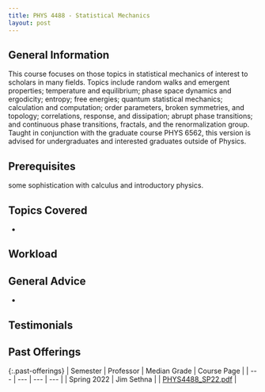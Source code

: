 ```yaml
---
title: PHYS 4488 - Statistical Mechanics
layout: post
---
```


<link rel="stylesheet" href="/main.css">

## General Information

This course focuses on those topics in statistical mechanics of interest to scholars in many fields. Topics include random walks and emergent properties; temperature and equilibrium; phase space dynamics and ergodicity; entropy; free energies; quantum statistical mechanics; calculation and computation; order parameters, broken symmetries, and topology; correlations, response, and dissipation; abrupt phase transitions; and continuous phase transitions, fractals, and the renormalization group. Taught in conjunction with the graduate course PHYS 6562, this version is advised for undergraduates and interested graduates outside of Physics.

## Prerequisites

some sophistication with calculus and introductory physics.

## Topics Covered

  - 

## Workload



## General Advice

  - 

## Testimonials



## Past Offerings

{:.past-offerings}
| Semester | Professor | Median Grade | Course Page |
| --- | --- | --- | --- |
| Spring 2022 | Jim Sethna |  | <a href="/syllabi/PHYS4488_SP22.pdf">PHYS4488_SP22.pdf</a> |
